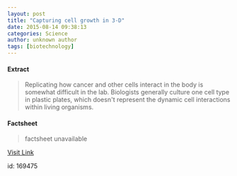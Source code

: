 ```yaml
---
layout: post
title: "Capturing cell growth in 3-D"
date: 2015-08-14 09:38:13
categories: Science
author: unknown author
tags: [biotechnology]
---
```



#### Extract
>Replicating how cancer and other cells interact in the body is somewhat difficult in the lab. Biologists generally culture one cell type in plastic plates, which doesn't represent the dynamic cell interactions within living organisms.

#### Factsheet
>factsheet unavailable

[Visit Link](http://phys.org/news/2015-08-capturing-cell-growth-d.html)

id:  169475
